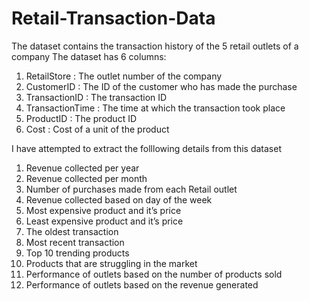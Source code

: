 # Retail-Transaction-Data
The dataset contains the transaction history of the 5 retail outlets of a company
The dataset has 6 columns:
1. RetailStore : The outlet number of the company
2. CustomerID : The ID of the customer who has made the purchase
3. TransactionID : The transaction ID
4. TransactionTime : The time at which the  transaction took place
5. ProductID : The product ID 
6. Cost : Cost of a unit of the product

I have attempted to extract the folllowing details from this dataset
1. Revenue collected per year
2. Revenue collected per month
3. Number of purchases made from each Retail outlet
4. Revenue collected based on day of the week
5. Most expensive product and it’s price
6. Least expensive product and it’s price
7. The oldest transaction
8. Most recent transaction
9. Top 10 trending products
10. Products that are struggling in the market
11. Performance of outlets based on the number of products sold
12. Performance of outlets based on the revenue generated
